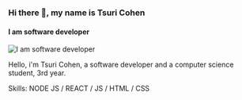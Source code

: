 ### Hi there 👋, my name is Tsuri Cohen
#### I am software developer
![I am software developer](https://i.ibb.co/fnsLM84/gitbunner.jpg)

Hello, i'm Tsuri Cohen, a software developer and a computer science student, 3rd year.

Skills: NODE JS / REACT / JS / HTML / CSS
